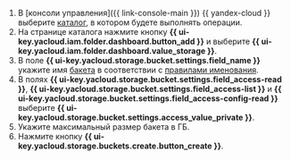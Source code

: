1. В [консоли управления]({{ link-console-main }}) {{ yandex-cloud }} выберите [каталог](../../resource-manager/concepts/resources-hierarchy.md#folder), в котором будете выполнять операции.
1. На странице каталога нажмите кнопку **{{ ui-key.yacloud.iam.folder.dashboard.button_add }}** и выберите **{{ ui-key.yacloud.iam.folder.dashboard.value_storage }}**.
1. В поле **{{ ui-key.yacloud.storage.bucket.settings.field_name }}** укажите имя [бакета](../../storage/concepts/bucket.md) в соответствии с [правилами именования](../../storage/concepts/bucket.md#naming).
1. В полях **{{ ui-key.yacloud.storage.bucket.settings.field_access-read }}**, **{{ ui-key.yacloud.storage.bucket.settings.field_access-list }}** и **{{ ui-key.yacloud.storage.bucket.settings.field_access-config-read }}** выберите **{{ ui-key.yacloud.storage.bucket.settings.access_value_private }}**.
1. Укажите максимальный размер бакета в ГБ.
1. Нажмите кнопку **{{ ui-key.yacloud.storage.buckets.create.button_create }}**.
